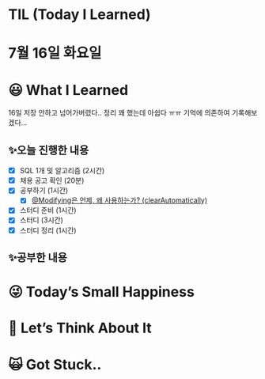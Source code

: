 # TIL (Today I Learned)

# 7월 16일 화요일

# 😃 What I Learned

16일 저장 안하고 넘어가버렸다.. 정리 꽤 했는데 아쉽다 ㅠㅠ
기억에 의존하여 기록해보겠다...

## ✨오늘 진행한 내용

- [x] SQL 1개 및 알고리즘 (2시간)
- [x] 채용 공고 확인 (20분)
- [x] 공부하기 (1시간)
  - [x] [@Modifying은 언제, 왜 사용하는가? (clearAutomatically)](https://www.notion.so/Modifying-clearAutomatically-ea9e037e0aaa406eabb95bf62f3f2bf5?pvs=4)
- [x] 스터디 준비 (1시간)
- [x] 스터디 (3시간)
- [x] 스터디 정리 (1시간)

## ✨공부한 내용

# 😜 Today’s Small Happiness

# 🧐 Let’s Think About It

# 🙀 Got Stuck..
